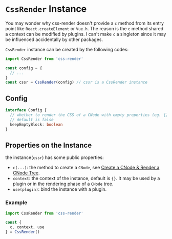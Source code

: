 # `CssRender` Instance
You may wonder why css-render doesn't provide a `c` method from its entry point like `React.createElement` or `Vue.h`. The reason is the `c` method shared a context can be modified by plugins. I can't make `c` a singleton since it may be influenced accidentally by other packages.

`CssRender` instance can be created by the following codes:
```js
import CssRender from 'css-render'

const config = {
  // ... 
}
const cssr = CssRender(config) // cssr is a CssRender instance
```
## Config
```ts
interface Config {
  // whether to render the CSS of a CNode with empty properties (eg. {})
  // default is false
  keepEmptyBlock: boolean
}
```
## Properties on the Instance
the instance(`cssr`) has some public properties:
- `c(...)`: the method to create a `CNode`, see [Create a CNode & Render a CNode Tree](cnode-and-render.md).
- `context`: the context of the instance, default is `{}`. It may be used by a plugin or in the rendering phase of a `CNode` tree.
- `use(plugin)`: bind the instance with a plugin.

### Example
```ts
import CssRender from 'css-render'

const {
  c, context, use
} = CssRender()
```
